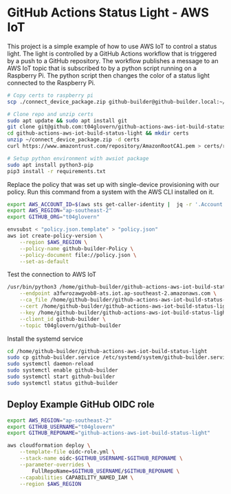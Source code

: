 # GitHub Actions Status Light - AWS IoT

This project is a simple example of how to use AWS IoT to control a status light. The light is controlled by a GitHub Actions workflow that is triggered by a push to a GitHub repository. The workflow publishes a message to an AWS IoT topic that is subscribed to by a python script running on a Raspberry Pi. The python script then changes the color of a status light connected to the Raspberry Pi.

```bash
# Copy certs to raspberry pi
scp ./connect_device_package.zip github-builder@github-builder.local:~/connect_device_package.zip

# Clone repo and unzip certs
sudo apt update && sudo apt install git
git clone git@github.com:t04glovern/github-actions-aws-iot-build-status-light.git
cd github-actions-aws-iot-build-status-light && mkdir certs
unzip ~/connect_device_package.zip -d certs
curl https://www.amazontrust.com/repository/AmazonRootCA1.pem > certs/root-CA.crt

# Setup python environment with awsiot package
sudo apt install python3-pip
pip3 install -r requirements.txt
```

Replace the policy that was set up with single-device provisioning with our policy. Run this command from a system with the AWS CLI installed on it.

```bash
export AWS_ACCOUNT_ID=$(aws sts get-caller-identity |  jq -r '.Account')
export AWS_REGION="ap-southeast-2"
export GITHUB_ORG="t04glovern"

envsubst < "policy.json.template" > "policy.json"
aws iot create-policy-version \
    --region $AWS_REGION \
    --policy-name github-builder-Policy \
    --policy-document file://policy.json \
    --set-as-default
```

Test the connection to AWS IoT

```bash
/usr/bin/python3 /home/github-builder/github-actions-aws-iot-build-status-light/main.py \
    --endpoint a3fwrozawgvob8-ats.iot.ap-southeast-2.amazonaws.com \
    --ca_file /home/github-builder/github-actions-aws-iot-build-status-light/certs/root-CA.crt \
    --cert /home/github-builder/github-actions-aws-iot-build-status-light/certs/github-builder.cert.pem \
    --key /home/github-builder/github-actions-aws-iot-build-status-light/certs/github-builder.private.key \
    --client_id github-builder \
    --topic t04glovern/github-builder
```

Install the systemd service

```bash
cd /home/github-builder/github-actions-aws-iot-build-status-light
sudo cp github-builder.service /etc/systemd/system/github-builder.service
sudo systemctl daemon-reload
sudo systemctl enable github-builder
sudo systemctl start github-builder
sudo systemctl status github-builder
```

## Deploy Example GitHub OIDC role

```bash
export AWS_REGION="ap-southeast-2"
export GITHUB_USERNAME="t04glovern"
export GITHUB_REPONAME="github-actions-aws-iot-build-status-light"

aws cloudformation deploy \
    --template-file oidc-role.yml \
    --stack-name oidc-$GITHUB_USERNAME-$GITHUB_REPONAME \
    --parameter-overrides \
        FullRepoName=$GITHUB_USERNAME/$GITHUB_REPONAME \
    --capabilities CAPABILITY_NAMED_IAM \
    --region $AWS_REGION
```